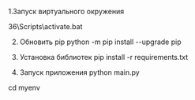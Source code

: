 
1.Запуск виртуального окружения

36\Scripts\activate.bat

2. Обновить pip
python -m pip install --upgrade pip


3. Установка библиотек
pip install -r requirements.txt


4. Запуск приложения
 python main.py

cd myenv

